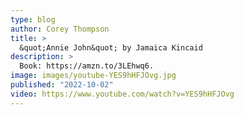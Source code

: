 ```yaml
---
type: blog
author: Corey Thompson
title: >
  &quot;Annie John&quot; by Jamaica Kincaid
description: >
  Book: https://amzn.to/3LEhwq6.
image: images/youtube-YES9hHFJOvg.jpg
published: "2022-10-02"
video: https://www.youtube.com/watch?v=YES9hHFJOvg
---
```

